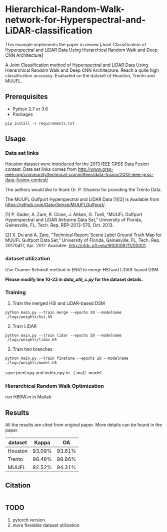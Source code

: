 # Hierarchical-Random-Walk-network-for-Hyperspectral-and-LiDAR-classification

This example implements the paper in review [Joint Classification of Hyperspectral and LiDAR Data Using Hierarchical Random Walk and Deep CNN Architecture]

A Joint Classification method of Hyperspectral and LiDAR Data Using Hierarchical Random Walk and Deep CNN Architecture. Reach a quite high classification accuracy. Evaluated on the dataset of Houston, Trento and MUUFL. 

## Prerequisites
- Python 2.7 or 3.6
- Packages
```
pip install -r requirements.txt
```

## Usage

### Data set links

Houston dataset were introduced for the 2013 IEEE GRSS Data Fusion contest. Data set links comes from http://www.grss-ieee.org/community/technical-committees/data-fusion/2013-ieee-grss-data-fusion-contest/

The authors would like to thank Dr. P. Ghamisi for providing the Trento Data.

The MUUFL Gulfport Hyperspectral and LIDAR Data [1][2] is Available from https://github.com/GatorSense/MUUFLGulfport/.

[1] P. Gader, A. Zare, R. Close, J. Aitken, G. Tuell, “MUUFL Gulfport Hyperspectral and LiDAR Airborne Data Set,” University of Florida, Gainesville, FL, Tech. Rep. REP-2013-570, Oct. 2013.

[2] X. Du and A. Zare, “Technical Report: Scene Label Ground Truth Map for MUUFL Gulfport Data Set,” University of Florida, Gainesville, FL, Tech. Rep. 20170417, Apr. 2017. Available: http://ufdc.ufl.edu/IR00009711/00001.

### dataset utilization

Use Gramm-Schmidt method in ENVI to merge HSI and LiDAR-based DSM

**Please modify line 10-23 in *data_util_c.py* for the dataset details.**

### Training
1. Train the merged HSI and LiDAR-based DSM
```
python main.py --train merge --epochs 20 --modelname ./logs/weights/hsi.h5
```
2. Train LiDAR
```
python main.py --train lidar --epochs 20 --modelname ./logs/weights/lidar.h5
```
3. Train two branches
```
python main.py --train finetune --epochs 20 --modelname ./logs/weights/model.h5
```
save pred.npy and index.npy in （.mat）model

### Hierarchical Random Walk Optimization

run HBRW.m in Matlab 

## Results
All the results are cited from original paper. More details can be found in the paper.

| dataset  	 | Kappa | OA      |
|---------- |-------  |--------|
| Houston  | 93.09%| 93.61%|
| Trento    | 98.48%| 98.86% |
| MUUFL    | 92.52%| 94.31% |

## Citation
```

```
## TODO
1. pytorch version.
2. more flexiable dataset utilization
